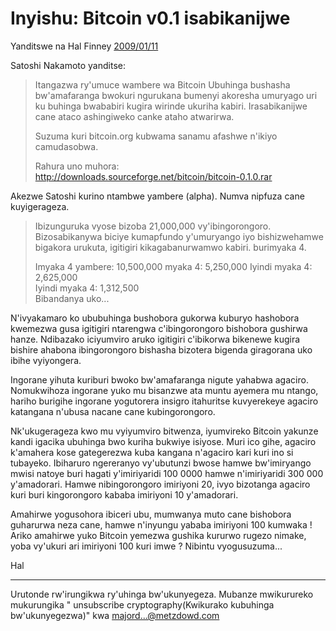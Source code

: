 # Inyishu: Bitcoin v0.1 isabikanijwe

Yanditswe na Hal Finney [2009/01/11](https://web.archive.org/web/20190712071421/https://www.mail-archive.com/cryptography@metzdowd.com/msg10152.html)

<LanguageDropdown/>

Satoshi Nakamoto yanditse:

> Itangazwa ry'umuce wambere wa Bitcoin 
> Ubuhinga bushasha bw'amafaranga bwokuri ngurukana bumenyi akoresha umuryago uri ku buhinga bwababiri kugira wirinde ukuriha kabiri.
> Irasabikanijwe cane ataco ashingiweko canke ataho atwarirwa.
>
> Suzuma kuri bitcoin.org kubwama sanamu afashwe n'ikiyo camudasobwa.
>
> Rahura uno muhora:
http://downloads.sourceforge.net/bitcoin/bitcoin-0.1.0.rar


Akezwe Satoshi kurino ntambwe yambere (alpha). Numva nipfuza cane kuyigerageza.

> Ibizunguruka vyose bizoba 21,000,000 vy'ibingorongoro. 
Bizosabikanywa biciye
> kumapfundo y'umuryango iyo bishizwehamwe bigakora urukuta, igitigiri kikagabanurwamwo kabiri.
> burimyaka 4.
>
> Imyaka 4 yambere: 10,500,000
> myaka 4: 5,250,000
> Iyindi myaka 4: 2,625,000  
> Iyindi myaka 4: 1,312,500  
> Bibandanya uko...

N'ivyakamaro ko ububuhinga bushobora gukorwa kuburyo hashobora kwemezwa gusa igitigiri ntarengwa c'ibingorongoro bishobora gushirwa hanze. Ndibazako iciyumviro aruko igitigiri c'ibikorwa bikenewe kugira bishire ahabona ibingorongoro bishasha bizotera bigenda giragorana uko ibihe vyiyongera.

Ingorane yihuta kuriburi bwoko bw'amafaranga nigute yahabwa agaciro. Nomukwihoza ingorane yuko mu bisanzwe ata muntu ayemera mu ntango, hariho burigihe ingorane yogutorera insigro itahuritse kuvyerekeye agaciro katangana n'ubusa nacane cane kubingorongoro.

Nk'ukugerageza kwo mu vyiyumviro bitwenza, iyumvireko Bitcoin yakunze kandi igacika ubuhinga bwo kuriha bukwiye isiyose. Muri ico gihe, agaciro k'amahera kose gategerezwa kuba kangana n'agaciro kari kuri ino si tubayeko. Ibiharuro ngereranyo vy'ubutunzi bwose hamwe bw'imiryango mwisi natoye buri hagati y'imiriyaridi 100 0000 hamwe n'imiriyaridi 300 000 y'amadorari. Hamwe nibingorongoro imiriyoni 20, ivyo bizotanga agaciro kuri buri kingorongoro kababa imiriyoni 10 y'amadorari.

Amahirwe yogusohora ibiceri ubu, mumwanya muto cane bishobora guharurwa neza cane, hamwe n'inyungu yababa imiriyoni 100 kumwaka ! Ariko amahirwe yuko Bitcoin yemezwa gushika kururwo rugezo nimake, yoba vy'ukuri ari imiriyoni 100 kuri imwe ? Nibintu vyogusuzuma...

Hal

---------------------------------------------------------------------
Urutonde rw'irungikwa ry'uhinga bw'ukunyegeza. Mubanze mwikurureko mukurungika  " unsubscribe cryptography(Kwikurako kubuhinga bw'ukunyegezwa)" kwa majord...@metzdowd.com

